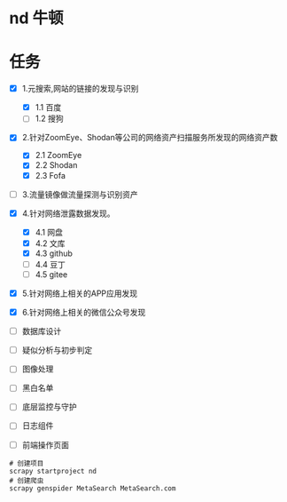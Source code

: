 # nd 牛顿

# 任务
- [x] 1.元搜索,网站的链接的发现与识别
    - [x] 1.1 百度
    - [ ] 1.2 搜狗
- [x] 2.针对ZoomEye、Shodan等公司的网络资产扫描服务所发现的网络资产数
    - [x] 2.1 ZoomEye
    - [x] 2.2 Shodan
    - [x] 2.3 Fofa
- [ ] 3.流量镜像做流量探测与识别资产
- [x] 4.针对网络泄露数据发现。
    - [x] 4.1 网盘
    - [x] 4.2 文库
    - [x] 4.3 github
    - [ ] 4.4 豆丁
    - [ ] 4.5 gitee
- [x] 5.针对网络上相关的APP应用发现
- [x] 6.针对网络上相关的微信公众号发现

- [ ] 数据库设计
- [ ] 疑似分析与初步判定
- [ ] 图像处理
- [ ] 黑白名单
- [ ] 底层监控与守护
- [ ] 日志组件
- [ ] 前端操作页面


```shell script
# 创建项目
scrapy startproject nd
# 创建爬虫
scrapy genspider MetaSearch MetaSearch.com
```

 
